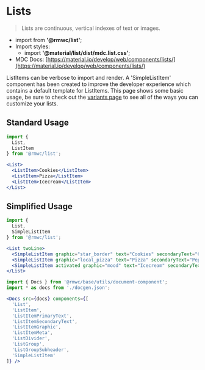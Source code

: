 # Lists

> Lists are continuous, vertical indexes of text or images.

- import from **'@rmwc/list'**;
- Import styles:
  - import **'@material/list/dist/mdc.list.css'**;
- MDC Docs: [https://material.io/develop/web/components/lists/](https://material.io/develop/web/components/lists/)

ListItems can be verbose to import and render. A 'SimpleListItem' component has been created to improve the developer experience which contains a default template for ListItems. This page shows some basic usage, be sure to check out the [variants page](/lists-variants) to see all of the ways you can customize your lists.

## Standard Usage

```jsx render
import {
  List,
  ListItem
} from '@rmwc/list';

<List>
  <ListItem>Cookies</ListItem>
  <ListItem>Pizza</ListItem>
  <ListItem>Icecream</ListItem>
</List>
```

## Simplified Usage

```jsx render
import {
  List,
  SimpleListItem
} from '@rmwc/list';

<List twoLine>
  <SimpleListItem graphic="star_border" text="Cookies" secondaryText="Chocolate chip" metaIcon="info" />
  <SimpleListItem graphic="local_pizza" text="Pizza" secondaryText="Pepperoni" metaIcon="info" />
  <SimpleListItem activated graphic="mood" text="Icecream" secondaryText="Chocolate cookie dough" meta="Winner!" />
</List>
```

```jsx renderOnly
import { Docs } from '@rmwc/base/utils/document-component';
import * as docs from './docgen.json';

<Docs src={docs} components={[
  'List',
  'ListItem',
  'ListItemPrimaryText',
  'ListItemSecondaryText',
  'ListItemGraphic',
  'ListItemMeta',
  'ListDivider',
  'ListGroup',
  'ListGroupSubheader',
  'SimpleListItem'
]} />
```
